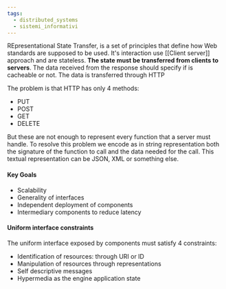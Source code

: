 ```yaml
---
tags:
  - distributed_systems
  - sistemi_informativi
---
```

REpresentational State Transfer, is a set of principles that define how Web standards are supposed to be used. It's interaction use [[Client server]] approach and are stateless. **The state must be transferred from clients to servers**. The data received from the response should specify if is cacheable or not. The data is transferred through HTTP

The problem is that HTTP has only 4 methods:
- PUT
- POST
- GET
- DELETE

But these are not enough to represent every function that a server must handle. To resolve this problem we encode as in string representation both the signature of the function to call and the data needed for the call. This textual representation can be JSON, XML or something else. 
#### Key Goals

- Scalability
- Generality of interfaces
- Independent deployment of components
- Intermediary components to reduce latency

#### Uniform interface constraints

The uniform interface exposed by components must satisfy 4 constraints:
- Identification of resources: through URI or ID
- Manipulation of resources through representations
- Self descriptive messages
- Hypermedia as the engine application state